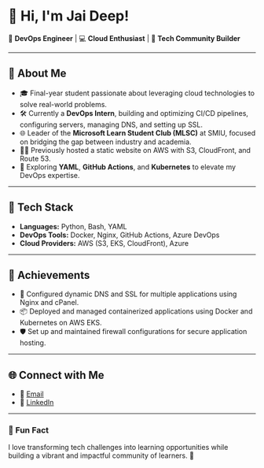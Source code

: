 
# 👋 Hi, I'm Jai Deep!  

🌟 **DevOps Engineer** | 💻 **Cloud Enthusiast** | 🔧 **Tech Community Builder**  

---

## 🚀 About Me  

- 🎓 Final-year student passionate about leveraging cloud technologies to solve real-world problems.  
- 🛠️ Currently a **DevOps Intern**, building and optimizing CI/CD pipelines, configuring servers, managing DNS, and setting up SSL.  
- 🌐 Leader of the **Microsoft Learn Student Club (MLSC)** at SMIU, focused on bridging the gap between industry and academia.  
- 🧑‍💻 Previously hosted a static website on AWS with S3, CloudFront, and Route 53.  
- 🎯 Exploring **YAML**, **GitHub Actions**, and **Kubernetes** to elevate my DevOps expertise.  

---

## 🔨 Tech Stack  

- **Languages:** Python, Bash, YAML  
- **DevOps Tools:** Docker, Nginx, GitHub Actions, Azure DevOps  
- **Cloud Providers:** AWS (S3, EKS, CloudFront), Azure

---

## 🌟 Achievements  

- 💼 Configured dynamic DNS and SSL for multiple applications using Nginx and cPanel.  
- 📦 Deployed and managed containerized applications using Docker and Kubernetes on AWS EKS.  
- 🛡️ Set up and maintained firewall configurations for secure application hosting.  

---

## 🌐 Connect with Me  

- 📧 [Email](mailto:jaideepp247@gmail.com)  
- 💼 [LinkedIn](https://www.linkedin.com/in/jaideep247/)  

---

### 🎉 Fun Fact  

I love transforming tech challenges into learning opportunities while building a vibrant and impactful community of learners. 🚀  

